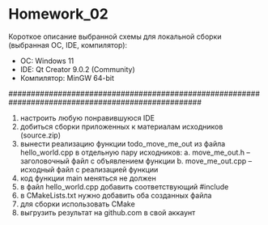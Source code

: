 # Homework_02

Короткое описание выбранной схемы для локальной сборки (выбранная ОС, IDE, компилятор):           
* OC: Windows 11                                                                                   
* IDE: Qt Creator 9.0.2 (Community)                                                                
* Компилятор: MinGW 64-bit           
                                                              
###################################################################################################

1. настроить любую понравившуюся IDE
2. добиться сборки приложенных к материалам исходников (source.zip)
3. вынести реализацию функции todo_move_me_out из файла hello_world.cpp в 
отдельную пару исходников:
a. move_me_out.h – заголовочный файл с объявлением функции
b. move_me_out.cpp – исходный файл с реализацией функции
4. код функции main меняться не должен
5. в файл hello_world.cpp добавить соответствующий #include
6. в CMakeLists.txt нужно добавить оба созданных файла
7. для сборки использовать CMake
8. выгрузить результат на github.com в свой аккаунт
